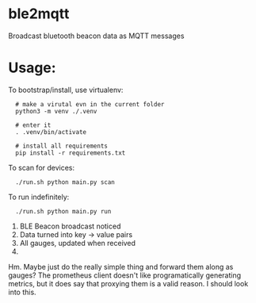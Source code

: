 # ble2mqtt
Broadcast bluetooth beacon data as MQTT messages


# Usage:
To bootstrap/install, use virtualenv:
```
  # make a virutal evn in the current folder
  python3 -m venv ./.venv

  # enter it
  . .venv/bin/activate

  # install all requirements
  pip install -r requirements.txt
```

To scan for devices:
```
  ./run.sh python main.py scan
```

To run indefinitely:
```
  ./run.sh python main.py run
```


1. BLE Beacon broadcast noticed
2. Data turned into key -> value pairs
3. All gauges, updated when received
4.

Hm. Maybe just do the really simple thing and forward them along as gauges? The prometheus client doesn't like programatically generating metrics, but it does say that proxying them is a valid reason. I should look into this.
